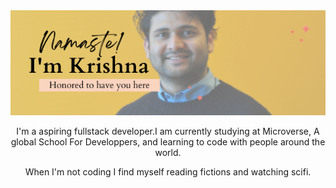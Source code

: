 <img src="./src/banner-img.png" alt="Banner Image">

<p align="center">
I'm a aspiring fullstack developer.I am currently studying at Microverse, A global School For Developpers,  and learning to code with people around the world.  
</p>
<p align="center"> 
When I'm not coding I find myself reading fictions and watching scifi.
</p>
